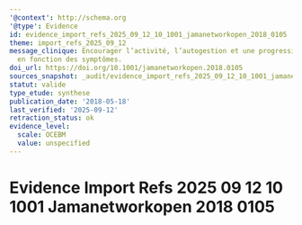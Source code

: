 ```yaml
---
'@context': http://schema.org
'@type': Evidence
id: evidence_import_refs_2025_09_12_10_1001_jamanetworkopen_2018_0105
theme: import_refs_2025_09_12
message_clinique: Encourager l’activité, l’autogestion et une progression graduée
  en fonction des symptômes.
doi_url: https://doi.org/10.1001/jamanetworkopen.2018.0105
sources_snapshot: _audit/evidence_import_refs_2025_09_12_10_1001_jamanetworkopen_2018_0105.json
statut: valide
type_etude: synthese
publication_date: '2018-05-18'
last_verified: '2025-09-12'
retraction_status: ok
evidence_level:
  scale: OCEBM
  value: unspecified
---
```

# Evidence Import Refs 2025 09 12 10 1001 Jamanetworkopen 2018 0105

